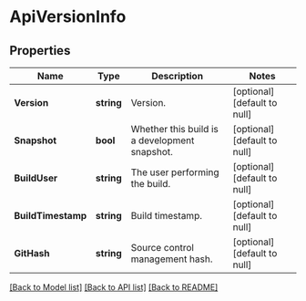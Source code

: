 # ApiVersionInfo

## Properties
Name | Type | Description | Notes
------------ | ------------- | ------------- | -------------
**Version** | **string** | Version. | [optional] [default to null]
**Snapshot** | **bool** | Whether this build is a development snapshot. | [optional] [default to null]
**BuildUser** | **string** | The user performing the build. | [optional] [default to null]
**BuildTimestamp** | **string** | Build timestamp. | [optional] [default to null]
**GitHash** | **string** | Source control management hash. | [optional] [default to null]

[[Back to Model list]](../README.md#documentation-for-models) [[Back to API list]](../README.md#documentation-for-api-endpoints) [[Back to README]](../README.md)

